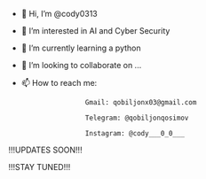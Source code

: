 - 👋 Hi, I’m @cody0313
- 👀 I’m interested in AI and Cyber Security
- 🌱 I’m currently learning a python
- 💞️ I’m looking to collaborate on ...
- 📫 How to reach me:

                      Gmail: qobiljonx03@gmail.com
  
                      Telegram: @qobiljonqosimov
  
                      Instagram: @cody___0_0___

<!---
cody0313/cody0313 is a ✨ special ✨ repository because its `README.md` (this file) appears on your GitHub profile.
You can click the Preview link to take a look at your changes.
--->

!!!UPDATES SOON!!!

!!!STAY TUNED!!!
